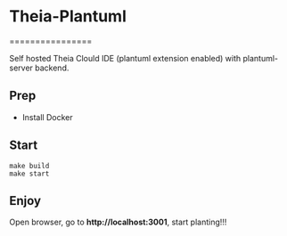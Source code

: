 # Theia-Plantuml
================

Self hosted Theia Clould IDE (plantuml extension enabled) with plantuml-server backend.

## Prep
* Install Docker

## Start
```
make build
make start
```

## Enjoy
Open browser, go to **http://localhost:3001**, start planting!!!

